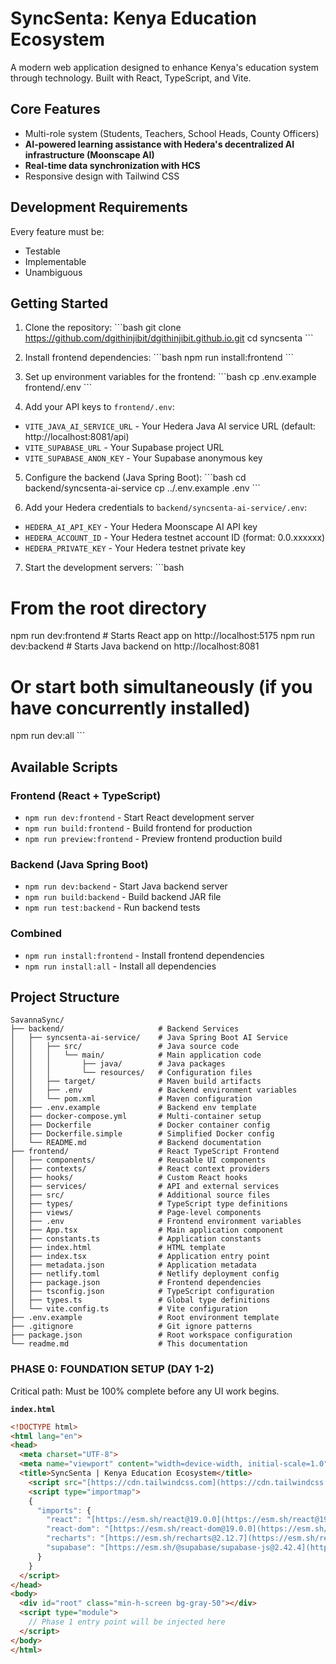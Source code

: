 # SyncSenta: Kenya Education Ecosystem

A modern web application designed to enhance Kenya's education system through technology. Built with React, TypeScript, and Vite.

## Core Features

- Multi-role system (Students, Teachers, School Heads, County Officers)
- **AI-powered learning assistance with Hedera's decentralized AI infrastructure (Moonscape AI)**
- **Real-time data synchronization with HCS**
- Responsive design with Tailwind CSS

## Development Requirements

Every feature must be:
- Testable
- Implementable
- Unambiguous

## Getting Started

1. Clone the repository:
\`\`\`bash
git clone https://github.com/dgithinjibit/dgithinjibit.github.io.git
cd syncsenta
\`\`\`

2. Install frontend dependencies:
\`\`\`bash
npm run install:frontend
\`\`\`

3. Set up environment variables for the frontend:
\`\`\`bash
cp .env.example frontend/.env
\`\`\`

4. Add your API keys to `frontend/.env`:
- `VITE_JAVA_AI_SERVICE_URL` - Your Hedera Java AI service URL (default: http://localhost:8081/api)
- `VITE_SUPABASE_URL` - Your Supabase project URL
- `VITE_SUPABASE_ANON_KEY` - Your Supabase anonymous key

5. Configure the backend (Java Spring Boot):
\`\`\`bash
cd backend/syncsenta-ai-service
cp ../.env.example .env
\`\`\`

6. Add your Hedera credentials to `backend/syncsenta-ai-service/.env`:
- `HEDERA_AI_API_KEY` - Your Hedera Moonscape AI API key
- `HEDERA_ACCOUNT_ID` - Your Hedera testnet account ID (format: 0.0.xxxxxx)
- `HEDERA_PRIVATE_KEY` - Your Hedera testnet private key

7. Start the development servers:
\`\`\`bash
# From the root directory
npm run dev:frontend    # Starts React app on http://localhost:5175
npm run dev:backend     # Starts Java backend on http://localhost:8081

# Or start both simultaneously (if you have concurrently installed)
npm run dev:all
\`\`\`

## Available Scripts

### Frontend (React + TypeScript)
- `npm run dev:frontend` - Start React development server
- `npm run build:frontend` - Build frontend for production
- `npm run preview:frontend` - Preview frontend production build

### Backend (Java Spring Boot)
- `npm run dev:backend` - Start Java backend server
- `npm run build:backend` - Build backend JAR file
- `npm run test:backend` - Run backend tests

### Combined
- `npm run install:frontend` - Install frontend dependencies
- `npm run install:all` - Install all dependencies

## Project Structure

```
SavannaSync/
├── backend/                     # Backend Services
│   ├── syncsenta-ai-service/    # Java Spring Boot AI Service
│   │   ├── src/                 # Java source code
│   │   │   └── main/            # Main application code
│   │   │       ├── java/        # Java packages
│   │   │       └── resources/   # Configuration files
│   │   ├── target/              # Maven build artifacts
│   │   ├── .env                 # Backend environment variables
│   │   └── pom.xml              # Maven configuration
│   ├── .env.example             # Backend env template
│   ├── docker-compose.yml       # Multi-container setup
│   ├── Dockerfile               # Docker container config
│   ├── Dockerfile.simple        # Simplified Docker config
│   └── README.md                # Backend documentation
├── frontend/                    # React TypeScript Frontend
│   ├── components/              # Reusable UI components
│   ├── contexts/                # React context providers
│   ├── hooks/                   # Custom React hooks
│   ├── services/                # API and external services
│   ├── src/                     # Additional source files
│   ├── types/                   # TypeScript type definitions
│   ├── views/                   # Page-level components
│   ├── .env                     # Frontend environment variables
│   ├── App.tsx                  # Main application component
│   ├── constants.ts             # Application constants
│   ├── index.html               # HTML template
│   ├── index.tsx                # Application entry point
│   ├── metadata.json            # Application metadata
│   ├── netlify.toml             # Netlify deployment config
│   ├── package.json             # Frontend dependencies
│   ├── tsconfig.json            # TypeScript configuration
│   ├── types.ts                 # Global type definitions
│   └── vite.config.ts           # Vite configuration
├── .env.example                 # Root environment template
├── .gitignore                   # Git ignore patterns
├── package.json                 # Root workspace configuration
└── readme.md                    # This documentation
```

### PHASE 0: FOUNDATION SETUP (DAY 1-2)
Critical path: Must be 100% complete before any UI work begins.

**`index.html`**
```html
<!DOCTYPE html>
<html lang="en">
<head>
  <meta charset="UTF-8">
  <meta name="viewport" content="width=device-width, initial-scale=1.0">
  <title>SyncSenta | Kenya Education Ecosystem</title>
    <script src="[https://cdn.tailwindcss.com](https://cdn.tailwindcss.com)"></script>
    <script type="importmap">
    {
      "imports": {
        "react": "[https://esm.sh/react@19.0.0](https://esm.sh/react@19.0.0)",
        "react-dom": "[https://esm.sh/react-dom@19.0.0](https://esm.sh/react-dom@19.0.0)",
        "recharts": "[https://esm.sh/recharts@2.12.7](https://esm.sh/recharts@2.12.7)",
        "supabase": "[https://esm.sh/@supabase/supabase-js@2.42.4](https://esm.sh/@supabase/supabase-js@2.42.4)"
      }
    }
  </script>
</head>
<body>
  <div id="root" class="min-h-screen bg-gray-50"></div>
  <script type="module">
    // Phase 1 entry point will be injected here
  </script>
</body>
</html>
